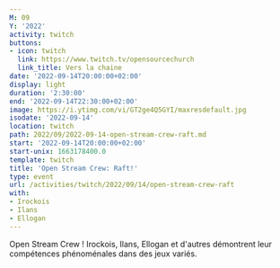 ```yaml
---
M: 09
Y: '2022'
activity: twitch
buttons:
- icon: twitch
  link: https://www.twitch.tv/opensourcechurch
  link_title: Vers la chaine
date: '2022-09-14T20:00:00+02:00'
display: light
duration: '2:30:00'
end: '2022-09-14T22:30:00+02:00'
image: https://i.ytimg.com/vi/GT2ge4Q5GYI/maxresdefault.jpg
isodate: '2022-09-14'
location: twitch
path: 2022/09/2022-09-14-open-stream-crew-raft.md
start: '2022-09-14T20:00:00+02:00'
start-unix: 1663178400.0
template: twitch
title: 'Open Stream Crew: Raft!'
type: event
url: /activities/twitch/2022/09/14/open-stream-crew-raft
with:
- Irockois
- Ilans
- Ellogan
---
```

Open Stream Crew ! Irockois, Ilans, Ellogan et d'autres démontrent leur compétences phénoménales dans des jeux variés.